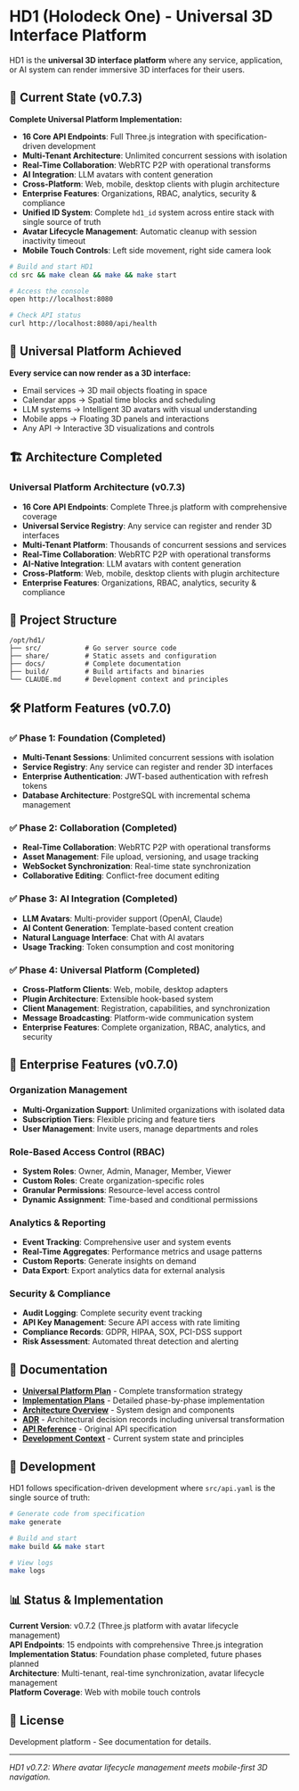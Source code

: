 # HD1 (Holodeck One) - Universal 3D Interface Platform

HD1 is the **universal 3D interface platform** where any service, application, or AI system can render immersive 3D interfaces for their users.

## 🚀 Current State (v0.7.3)

**Complete Universal Platform Implementation:**
- **16 Core API Endpoints**: Full Three.js integration with specification-driven development
- **Multi-Tenant Architecture**: Unlimited concurrent sessions with isolation
- **Real-Time Collaboration**: WebRTC P2P with operational transforms
- **AI Integration**: LLM avatars with content generation
- **Cross-Platform**: Web, mobile, desktop clients with plugin architecture
- **Enterprise Features**: Organizations, RBAC, analytics, security & compliance
- **Unified ID System**: Complete `hd1_id` system across entire stack with single source of truth
- **Avatar Lifecycle Management**: Automatic cleanup with session inactivity timeout
- **Mobile Touch Controls**: Left side movement, right side camera look

```bash
# Build and start HD1
cd src && make clean && make && make start

# Access the console
open http://localhost:8080

# Check API status
curl http://localhost:8080/api/health
```

## 🎯 Universal Platform Achieved

**Every service can now render as a 3D interface:**
- Email services → 3D mail objects floating in space
- Calendar apps → Spatial time blocks and scheduling
- LLM systems → Intelligent 3D avatars with visual understanding  
- Mobile apps → Floating 3D panels and interactions
- Any API → Interactive 3D visualizations and controls

## 🏗️ Architecture Completed

### Universal Platform Architecture (v0.7.3)
- **16 Core API Endpoints**: Complete Three.js platform with comprehensive coverage
- **Universal Service Registry**: Any service can register and render 3D interfaces
- **Multi-Tenant Platform**: Thousands of concurrent sessions and services
- **Real-Time Collaboration**: WebRTC P2P with operational transforms
- **AI-Native Integration**: LLM avatars with content generation
- **Cross-Platform**: Web, mobile, desktop clients with plugin architecture
- **Enterprise Features**: Organizations, RBAC, analytics, security & compliance

## 📁 Project Structure

```
/opt/hd1/
├── src/           # Go server source code
├── share/         # Static assets and configuration
├── docs/          # Complete documentation
├── build/         # Build artifacts and binaries
└── CLAUDE.md      # Development context and principles
```

## 🛠️ Platform Features (v0.7.0)

### ✅ Phase 1: Foundation (Completed)
- **Multi-Tenant Sessions**: Unlimited concurrent sessions with isolation
- **Service Registry**: Any service can register and render 3D interfaces
- **Enterprise Authentication**: JWT-based authentication with refresh tokens
- **Database Architecture**: PostgreSQL with incremental schema management

### ✅ Phase 2: Collaboration (Completed)
- **Real-Time Collaboration**: WebRTC P2P with operational transforms
- **Asset Management**: File upload, versioning, and usage tracking
- **WebSocket Synchronization**: Real-time state synchronization
- **Collaborative Editing**: Conflict-free document editing

### ✅ Phase 3: AI Integration (Completed)
- **LLM Avatars**: Multi-provider support (OpenAI, Claude)
- **AI Content Generation**: Template-based content creation
- **Natural Language Interface**: Chat with AI avatars
- **Usage Tracking**: Token consumption and cost monitoring

### ✅ Phase 4: Universal Platform (Completed)
- **Cross-Platform Clients**: Web, mobile, desktop adapters
- **Plugin Architecture**: Extensible hook-based system
- **Client Management**: Registration, capabilities, and synchronization
- **Message Broadcasting**: Platform-wide communication system
- **Enterprise Features**: Complete organization, RBAC, analytics, and security

## 🏢 Enterprise Features (v0.7.0)

### Organization Management
- **Multi-Organization Support**: Unlimited organizations with isolated data
- **Subscription Tiers**: Flexible pricing and feature tiers
- **User Management**: Invite users, manage departments and roles

### Role-Based Access Control (RBAC)
- **System Roles**: Owner, Admin, Manager, Member, Viewer
- **Custom Roles**: Create organization-specific roles
- **Granular Permissions**: Resource-level access control
- **Dynamic Assignment**: Time-based and conditional permissions

### Analytics & Reporting
- **Event Tracking**: Comprehensive user and system events
- **Real-Time Aggregates**: Performance metrics and usage patterns
- **Custom Reports**: Generate insights on demand
- **Data Export**: Export analytics data for external analysis

### Security & Compliance
- **Audit Logging**: Complete security event tracking
- **API Key Management**: Secure API access with rate limiting
- **Compliance Records**: GDPR, HIPAA, SOX, PCI-DSS support
- **Risk Assessment**: Automated threat detection and alerting

## 📖 Documentation

- **[Universal Platform Plan](docs/universal-interface-plan.md)** - Complete transformation strategy
- **[Implementation Plans](docs/implementation/)** - Detailed phase-by-phase implementation
- **[Architecture Overview](docs/architecture/overview.md)** - System design and components
- **[ADR](docs/adr/)** - Architectural decision records including universal transformation
- **[API Reference](src/api.yaml)** - Original API specification
- **[Development Context](CLAUDE.md)** - Current system state and principles

## 🔧 Development

HD1 follows specification-driven development where `src/api.yaml` is the single source of truth:

```bash
# Generate code from specification
make generate

# Build and start
make build && make start

# View logs
make logs
```

## 📊 Status & Implementation

**Current Version**: v0.7.2 (Three.js platform with avatar lifecycle management)  
**API Endpoints**: 15 endpoints with comprehensive Three.js integration  
**Implementation Status**: Foundation phase completed, future phases planned  
**Architecture**: Multi-tenant, real-time synchronization, avatar lifecycle management  
**Platform Coverage**: Web with mobile touch controls

## 📄 License

Development platform - See documentation for details.

---

*HD1 v0.7.2: Where avatar lifecycle management meets mobile-first 3D navigation.*